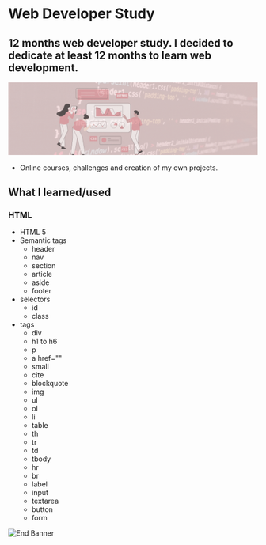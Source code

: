 # Web Developer Study
## 12 months web developer study. I decided to dedicate at least 12 months to learn web development.

![Begin Banner](Documentation/top-1200x350.gif)

* Online courses, challenges and creation of my own projects.

## What I learned/used 
### HTML
* HTML 5
* Semantic tags
    * header
    * nav
    * section
    * article
    * aside
    * footer
* selectors
    * id
    * class
* tags
    * div
    * h1 to h6
    * p
    * a href=""
    * small
    * cite
    * blockquote
    * img
    * ul
    * ol
    * li
    * table
    * th
    * tr
    * td
    * tbody
    * hr
    * br
    * label
    * input
    * textarea
    * button
    * form





![End Banner](Documentation/botton-1200x350.gif)